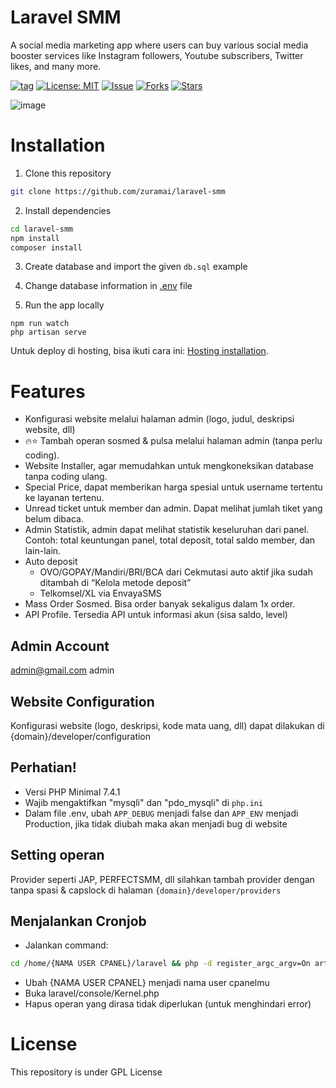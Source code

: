 # Laravel SMM

A social media marketing app where users can buy various social media booster services like Instagram followers, Youtube subscribers, Twitter likes, and many more.


[![tag](https://img.shields.io/github/tag/zuramai/laravel-smm.svg)](https://github.com/zuramai/laravel-smm) [![License: MIT](https://img.shields.io/badge/License-GPL-blue.svg)](https://github.com/zuramai/laravel-smm/blob/master/LICENSE) [![Issue](https://img.shields.io/github/issues/zuramai/laravel-smm)](https://img.shields.io/github/issues/zuramai/laravel-smm) [![Forks](https://img.shields.io/github/forks/zuramai/laravel-smm)](https://img.shields.io/github/forks/zuramai/laravel-smm) [![Stars](https://img.shields.io/github/stars/zuramai/laravel-smm)](https://img.shields.io/github/stars/zuramai/laravel-smm)

![image](https://user-images.githubusercontent.com/45036724/177029755-a54a7980-4ebd-4edb-801a-94b0fb4fd00a.png)

# Installation

1. Clone this repository
```bash
git clone https://github.com/zuramai/laravel-smm
```
2. Install dependencies
```bash
cd laravel-smm
npm install
composer install
```

3. Create database and import the given `db.sql` example

4. Change database information in [.env](https://github.com/zuramai/laravel-smm/blob/master/.env) file

5. Run the app locally
```
npm run watch
php artisan serve
```

Untuk deploy di hosting, bisa ikuti cara ini: [Hosting installation](hosting-installation.md).

# Features

- Konfigurasi website melalui halaman admin (logo, judul, deskripsi website, dll)
- 🔥⭐ Tambah operan sosmed & pulsa melalui halaman admin (tanpa perlu coding).
- Website Installer, agar memudahkan untuk mengkoneksikan database tanpa coding ulang.
- Special Price, dapat memberikan harga spesial untuk username tertentu ke layanan tertenu.
- Unread ticket untuk member dan admin. Dapat melihat jumlah tiket yang belum dibaca.
- Admin Statistik, admin dapat melihat statistik keseluruhan dari panel. Contoh: total keuntungan panel, total deposit, total saldo member, dan lain-lain.
- Auto deposit 
    - OVO/GOPAY/Mandiri/BRI/BCA dari Cekmutasi auto aktif jika sudah ditambah di “Kelola metode deposit”
    - Telkomsel/XL via EnvayaSMS
- Mass Order Sosmed. Bisa order banyak sekaligus dalam 1x order.
- API Profile. Tersedia API untuk informasi akun (sisa saldo, level)

## Admin Account

admin@gmail.com	
admin

## Website Configuration

Konfigurasi website (logo, deskripsi, kode mata uang, dll) dapat dilakukan di {domain}/developer/configuration

## Perhatian!

- Versi PHP Minimal 7.4.1
- Wajib mengaktifkan "mysqli" dan "pdo_mysqli" di `php.ini`
- Dalam file .env, ubah `APP_DEBUG` menjadi false dan `APP_ENV` menjadi Production, jika tidak diubah maka akan menjadi bug di website

## Setting operan

Provider seperti JAP, PERFECTSMM, dll silahkan tambah provider dengan tanpa spasi & capslock di halaman `{domain}/developer/providers`


## Menjalankan Cronjob

- Jalankan command:
```bash
cd /home/{NAMA USER CPANEL}/laravel && php -d register_argc_argv=On artisan schedule:run >> /home/{NAMA USER CPANEL}/logs/cron.log 2>&1 
```

- Ubah {NAMA USER CPANEL} menjadi nama user cpanelmu
- Buka laravel/console/Kernel.php
- Hapus operan yang dirasa tidak diperlukan (untuk menghindari error)






# License

This repository is under GPL License
